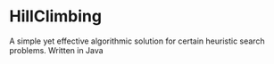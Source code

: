 # HillClimbing
A simple yet effective algorithmic solution for certain heuristic search problems.
Written in Java 
